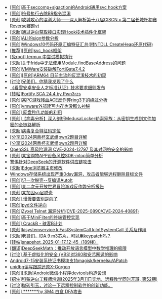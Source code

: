 + [[原创]基于seccomp+sigaction的Android通用svc hook方案](https://bbs.kanxue.com/thread-277544.htm)
+ [[原创]符号执行去除BR指令混淆](https://bbs.kanxue.com/thread-280737.htm)
+ [[原创]攻城攻心的混淆大师——深入解析第十八届CISCN x 第二届长城杯初赛Reverse赛题vt](https://bbs.kanxue.com/thread-285566.htm)
+ [[求助]通过逆向获取接口实现Hook技术插件化框架](https://bbs.kanxue.com/thread-285565.htm)
+ [[原创]ALI的sign参数分析](https://bbs.kanxue.com/thread-284292.htm)
+ [[原创]Windows10代码还原汇编特征汇总(附NTDLL CreateHeap还原代码)](https://bbs.kanxue.com/thread-285564.htm)
+ [[推荐][原创]svc_hook框架](https://bbs.kanxue.com/thread-284713.htm)
+ [[免root] termux 中尝试模拟执行](https://bbs.kanxue.com/thread-285091.htm)
+ [[求助]关于frida中无法使用Module.findBaseAddress的问题](https://bbs.kanxue.com/thread-281664.htm)
+ [[原创]VMWare安装破解FortiGate7.4.2](https://bbs.kanxue.com/thread-284794.htm)
+ [[原创][原创]ARM64 目前主流的反混淆技术的初窥](https://bbs.kanxue.com/thread-285567.htm)
+ [[讨论]兄弟们，你猜我发现了什么](https://bbs.kanxue.com/thread-285293.htm)
+ [《看雪安卓安全人才标准认证》技术要求细则发布](https://bbs.kanxue.com/thread-265424.htm)
+ [[转帖]Fortify SCA 24.4 by Pwn3rzs](https://bbs.kanxue.com/thread-285524.htm)
+ [[原创]某PC游戏残血ACE反作弊ring3下的绕过分析](https://bbs.kanxue.com/thread-284667.htm)
+ [[原创]vmware外部读写内存也没那么神秘](https://bbs.kanxue.com/thread-284956.htm)
+ [[原创] 网盘秒传功能的利用](https://bbs.kanxue.com/thread-284783.htm)
+ [[原创]【病毒分析】深入剖析MedusaLocker勒索家族：从密钥生成到文件加密的全链路解析](https://bbs.kanxue.com/thread-285568.htm)
+ [[求助]病毒复合特征码定位](https://bbs.kanxue.com/thread-285518.htm)
+ [[分享]2024网鼎杯玄武组pwn2题目详解](https://bbs.kanxue.com/thread-285579.htm)
+ [[分享]2024网鼎杯玄武组pwn2题目详解](https://bbs.kanxue.com/thread-285578.htm)
+ [OpenSSL 高风险漏洞 CVE-2024-12797 及其对网络安全的影响](https://bbs.kanxue.com/thread-285577.htm)
+ [[原创]某宝购物APP设备风控SDK-mtop简单分析](https://bbs.kanxue.com/thread-284241.htm)
+ [警惕针对DeepSeek的开源软件供应链攻击](https://bbs.kanxue.com/thread-285576.htm)
+ [[求助]Edge浏览器主页修改](https://bbs.kanxue.com/thread-285575.htm)
+ [Windows存储系统出现严重0day漏洞，攻击者能够远程删除目标文件](https://bbs.kanxue.com/thread-285573.htm)
+ [[原创]记一次脱壳--反编译AutoIt](https://bbs.kanxue.com/thread-285274.htm)
+ [[原创]某二次元开放世界冒险游戏反作弊分析报告](https://bbs.kanxue.com/thread-285580.htm)
+ [[原创]某加固so层脱壳](https://bbs.kanxue.com/thread-285539.htm)
+ [[原创] 慢慢要告别逆向了](https://bbs.kanxue.com/thread-270844.htm)
+ [[原创]pyd文件逆向](https://bbs.kanxue.com/thread-285496.htm)
+ [[原创]Zyxel Telnet 漏洞分析(CVE-2025-0890/CVE‑2024‑40891)](https://bbs.kanxue.com/thread-285584.htm)
+ [[原创]基于MiniFilter的终端管控实现](https://bbs.kanxue.com/thread-285447.htm)
+ [[原创] CrackB - 骇客B计划](https://bbs.kanxue.com/thread-285582.htm)
+ [[原创]kisystemservice kiFastSystemCall kiIntSystemCall 关系及作用](https://bbs.kanxue.com/thread-285585.htm)
+ [[求助]老哥们，IDA 9 m3芯片，可以用keypatch吗？](https://bbs.kanxue.com/thread-285365.htm)
+ [[转帖]snapshot_2025-01-17_12-45（189楼）](https://bbs.kanxue.com/thread-270207.htm)
+ [[翻译]DeepSeekMath：推动开放语言模型中数学推理的极限](https://bbs.kanxue.com/thread-285587.htm)
+ [[讨论] 基于虚拟化的安全 (VBS)对360和安芯网遁的影响](https://bbs.kanxue.com/thread-285588.htm)
+ [Android7-15安装系统证书模块支持magisk/kernelsu/APatch](https://bbs.kanxue.com/thread-275433.htm)
+ [unidbg读写跟踪还原X-Gorgon](https://bbs.kanxue.com/thread-285586.htm)
+ [[原创][求助]Android微信小程序devtools构造设想](https://bbs.kanxue.com/thread-285589.htm)
+ [[招生]科锐逆向工程师培训(2025年3月11日实地，远程教学同时开班, 第52期)](https://bbs.kanxue.com/thread-51839.htm)
+ [[讨论]抛砖引玉，讨论一下远程控制软件的创新功能。](https://bbs.kanxue.com/thread-284515.htm)
+ [[原创] *******hy SM4 白盒 DFA攻击](https://bbs.kanxue.com/thread-285313.htm)
